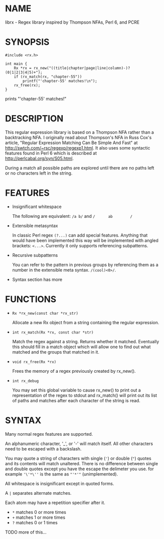 NAME
====

librx - Regex library inspired by Thompson NFAs, Perl 6, and PCRE

SYNOPSIS
========

    #include <rx.h>
    
    int main {
        Rx *rx = rx_new("((title|chapter|page|line|column)-)? (0|1|2|3|4|5)+");
        if (rx_match(rx, "chapter-55"))
            printf("'chapter-55' matches!\n");
        rx_free(rx);
    }

prints "'chapter-55' matches!"

DESCRIPTION
===========

This regular expression library is based on a Thompson NFA rather than a
backtracking NFA. I originally read about Thompson's NFA in Russ Cox's article,
"Regular Expression Matching Can Be Simple And Fast" at
http://swtch.com/~rsc/regexp/regexp1.html. It also uses some syntactic features
found in Perl 6 which is described at http://perlcabal.org/syn/S05.html.

During a match all possible paths are explored until there are no paths left or
no characters left in the string.

FEATURES
========

-   Insignificant whitespace

    The following are equivalent: ``/a b/`` and ``/      ab        /``

-   Extensible metasyntax

    In classic Perl regex ``(?...)`` can add special features. Anything that would
    have been implemented this way will be implemented with angled
    brackets: ``<...>``. Currently it only supports referencing subpatterns.

-   Recursive subpatterns

    You can refer to the pattern in previous groups by referencing them as a
    number in the extensible meta syntax. ``/(cool)<0>/``.
    
-   Syntax section has more

FUNCTIONS
=========

-   ``Rx *rx_new(const char *rx_str)``

    Allocate a new Rx object from a string containing the regular expression.

-   ``int rx_match(Rx *rx, const char *str)``

    Match the regex against a string. Returns whether it matched. Eventually
    this should fill in a match object which will allow one to find out what
    matched and the groups that matched in it.

-   ``void rx_free(Rx *rx)``

    Frees the memory of a regex previously created by rx_new().

-   ``int rx_debug``

    You may set this global variable to cause rx_new() to print out a
    representation of the regex to stdout and rx_match() will print out its
    list of paths and matches after each character of the string is read.

SYNTAX
======

Many normal regex features are supported.

An alphanumeric character, '_', or '-' will match itself. All other characters
need to be escaped with a backslash.

You may quote a string of characters with single (``'``) or double (``"``)
quotes and its contents will match unaltered. There is no difference between
single and double quotes except you have the escape the delimeter you use.
for example ``'\'*\''`` is the same as ``"'*'"`` (unimplemented).

All whitespace is insignificant except in quoted forms.

A ``|`` separates alternate matches.

Each atom may have a repetition specifier after it.

-   ``*`` matches 0 or more times
-   ``+`` matches 1 or more times
-   ``?`` matches 0 or 1 times

TODO more of this...

